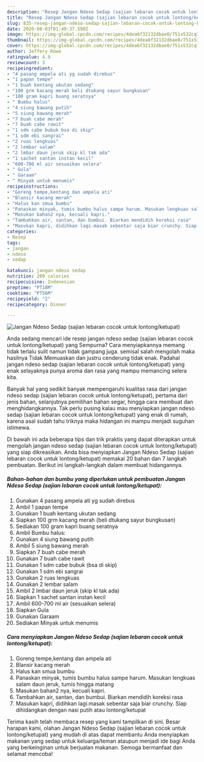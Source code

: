 ```yaml
---
description: "Resep Jangan Ndeso Sedap (sajian lebaran cocok untuk lontong/ketupat) | Cara Bikin Jangan Ndeso Sedap (sajian lebaran cocok untuk lontong/ketupat) Yang Mudah Dan Praktis"
title: "Resep Jangan Ndeso Sedap (sajian lebaran cocok untuk lontong/ketupat) | Cara Bikin Jangan Ndeso Sedap (sajian lebaran cocok untuk lontong/ketupat) Yang Mudah Dan Praktis"
slug: 835-resep-jangan-ndeso-sedap-sajian-lebaran-cocok-untuk-lontong-ketupat-cara-bikin-jangan-ndeso-sedap-sajian-lebaran-cocok-untuk-lontong-ketupat-yang-mudah-dan-praktis
date: 2020-08-03T01:49:37.598Z
image: https://img-global.cpcdn.com/recipes/4dea6f32132dbae0/751x532cq70/jangan-ndeso-sedap-sajian-lebaran-cocok-untuk-lontongketupat-foto-resep-utama.jpg
thumbnail: https://img-global.cpcdn.com/recipes/4dea6f32132dbae0/751x532cq70/jangan-ndeso-sedap-sajian-lebaran-cocok-untuk-lontongketupat-foto-resep-utama.jpg
cover: https://img-global.cpcdn.com/recipes/4dea6f32132dbae0/751x532cq70/jangan-ndeso-sedap-sajian-lebaran-cocok-untuk-lontongketupat-foto-resep-utama.jpg
author: Jeffery Rowe
ratingvalue: 4.9
reviewcount: 3
recipeingredient:
- "4 pasang ampela ati yg sudah direbus"
- "1 papan tempe"
- "1 buah kentang ukutan sedang"
- "100 grm kacang merah beli dtukang sayur bungkusan"
- "100 gram kapri buang seratnya"
- " Bumbu halus"
- "4 siung bawang putih"
- "5 siung bawang merah"
- "7 buah cabe merah"
- "7 buah cabe rawit"
- "1 sdm cabe bubuk bsa di skip"
- "1 sdm ebi sangrai"
- "2 ruas lengkuas"
- "2 lembar salam"
- "2 lmbar daun jeruk skip kl tak ada"
- "1 sachet santan instan kecil"
- "600-700 ml air sesuaikan selera"
- " Gula"
- " Garaam"
- " Minyak untuk menumis"
recipeinstructions:
- "Goreng tempe,kentang dan ampela ati"
- "Blansir kacang merah"
- "Halus kan smua bumbu"
- "Panaskan minyak, tumis bumbu halus sampe harum. Masukan lengkuas salam daun jeruk, tumis hingga matang"
- "Masukan bahan2 nya, kecuali kapri."
- "Tambahkan air, santan, dan bumbui. Biarkan mendidih koreksi rasa"
- "Masukan kapri, didihkan lagi.masak sebentar saja biar crunchy. Siap dihidangkan dengan nasi putih atau lontong/ketupat"
categories:
- Resep
tags:
- jangan
- ndeso
- sedap

katakunci: jangan ndeso sedap 
nutrition: 209 calories
recipecuisine: Indonesian
preptime: "PT18M"
cooktime: "PT56M"
recipeyield: "2"
recipecategory: Dinner

---
```



![Jangan Ndeso Sedap (sajian lebaran cocok untuk lontong/ketupat)](https://img-global.cpcdn.com/recipes/4dea6f32132dbae0/751x532cq70/jangan-ndeso-sedap-sajian-lebaran-cocok-untuk-lontongketupat-foto-resep-utama.jpg)

Anda sedang mencari ide resep jangan ndeso sedap (sajian lebaran cocok untuk lontong/ketupat) yang Sempurna? Cara menyiapkannya memang tidak terlalu sulit namun tidak gampang juga. semisal salah mengolah maka hasilnya Tidak Memuaskan dan justru cenderung tidak enak. Padahal jangan ndeso sedap (sajian lebaran cocok untuk lontong/ketupat) yang enak selayaknya punya aroma dan rasa yang mampu memancing selera kita.

Banyak hal yang sedikit banyak mempengaruhi kualitas rasa dari jangan ndeso sedap (sajian lebaran cocok untuk lontong/ketupat), pertama dari jenis bahan, selanjutnya pemilihan bahan segar, hingga cara membuat dan menghidangkannya. Tak perlu pusing kalau mau menyiapkan jangan ndeso sedap (sajian lebaran cocok untuk lontong/ketupat) yang enak di rumah, karena asal sudah tahu triknya maka hidangan ini mampu menjadi suguhan istimewa.




Di bawah ini ada beberapa tips dan trik praktis yang dapat diterapkan untuk mengolah jangan ndeso sedap (sajian lebaran cocok untuk lontong/ketupat) yang siap dikreasikan. Anda bisa menyiapkan Jangan Ndeso Sedap (sajian lebaran cocok untuk lontong/ketupat) memakai 20 bahan dan 7 langkah pembuatan. Berikut ini langkah-langkah dalam membuat hidangannya.

<!--inarticleads1-->

##### Bahan-bahan dan bumbu yang diperlukan untuk pembuatan Jangan Ndeso Sedap (sajian lebaran cocok untuk lontong/ketupat):

1. Gunakan 4 pasang ampela ati yg sudah direbus
1. Ambil 1 papan tempe
1. Gunakan 1 buah kentang ukutan sedang
1. Siapkan 100 grm kacang merah (beli dtukang sayur bungkusan)
1. Sediakan 100 gram kapri buang seratnya
1. Ambil  Bumbu halus:
1. Gunakan 4 siung bawang putih
1. Ambil 5 siung bawang merah
1. Siapkan 7 buah cabe merah
1. Gunakan 7 buah cabe rawit
1. Gunakan 1 sdm cabe bubuk (bsa di skip)
1. Gunakan 1 sdm ebi sangrai
1. Gunakan 2 ruas lengkuas
1. Gunakan 2 lembar salam
1. Ambil 2 lmbar daun jeruk (skip kl tak ada)
1. Siapkan 1 sachet santan instan kecil
1. Ambil 600-700 ml air (sesuaikan selera)
1. Siapkan  Gula
1. Gunakan  Garaam
1. Sediakan  Minyak untuk menumis




<!--inarticleads2-->

##### Cara menyiapkan Jangan Ndeso Sedap (sajian lebaran cocok untuk lontong/ketupat):

1. Goreng tempe,kentang dan ampela ati
1. Blansir kacang merah
1. Halus kan smua bumbu
1. Panaskan minyak, tumis bumbu halus sampe harum. Masukan lengkuas salam daun jeruk, tumis hingga matang
1. Masukan bahan2 nya, kecuali kapri.
1. Tambahkan air, santan, dan bumbui. Biarkan mendidih koreksi rasa
1. Masukan kapri, didihkan lagi.masak sebentar saja biar crunchy. Siap dihidangkan dengan nasi putih atau lontong/ketupat




Terima kasih telah membaca resep yang kami tampilkan di sini. Besar harapan kami, olahan Jangan Ndeso Sedap (sajian lebaran cocok untuk lontong/ketupat) yang mudah di atas dapat membantu Anda menyiapkan makanan yang sedap untuk keluarga/teman ataupun menjadi ide bagi Anda yang berkeinginan untuk berjualan makanan. Semoga bermanfaat dan selamat mencoba!
